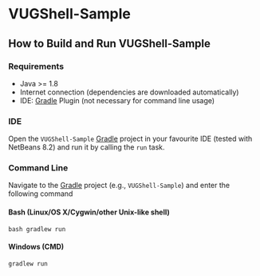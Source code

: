 # VUGShell-Sample

## How to Build and Run VUGShell-Sample

### Requirements

- Java >= 1.8
- Internet connection (dependencies are downloaded automatically)
- IDE: [Gradle](http://www.gradle.org/) Plugin (not necessary for command line usage)

### IDE

Open the `VUGShell-Sample` [Gradle](http://www.gradle.org/) project in your favourite IDE (tested with NetBeans 8.2) and run it
by calling the `run` task.

### Command Line

Navigate to the [Gradle](http://www.gradle.org/) project (e.g., `VUGShell-Sample`) and enter the following command

#### Bash (Linux/OS X/Cygwin/other Unix-like shell)

    bash gradlew run
    
#### Windows (CMD)

    gradlew run
